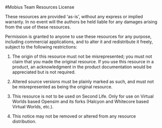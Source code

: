 #Mobius Team Resources License

These resources are provided 'as-is', without any express or implied warranty.  In no event will the authors be held liable for any damages arising from the use of these resources.

Permission is granted to anyone to use these resources for any purpose, including commercial applications, and to alter it and redistribute it freely, subject to the following restrictions:

  1. The origin of this resource must not be misrepresented; you must not claim that you made the original resource. If you use this resource in a product, an acknowledgment in the product documentation would be appreciated but is not required.

  2. Altered source versions must be plainly marked as such, and must not be misrepresented as being the original resource.

  3. This resource is not to be used on Second Life. Only for use on Virtual Worlds based Opensim and its forks (Halcyon and Whitecore based Virtual Worlds, etc.).

  4. This notice may not be removed or altered from any resource distribution.